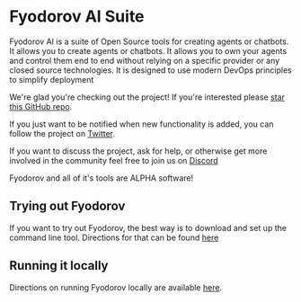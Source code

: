 # Fyodorov AI Suite
Fyodorov AI is a suite of Open Source tools for creating agents or chatbots. It allows you to create agents or chatbots. 
It allows you to own your agents and control them end to end without relying on a specific provider or 
any closed source technologies. It is designed to use modern DevOps principles to simplify deployment

We're glad you're checking out the project! If you're interested please [star this GitHub repo](https://github.com/FyodorovAI/Gagarin).

If you just want to be notified when new functionality is added, you can follow the project on [Twitter](https://twitter.com/FyodorovAISuite).

If you want to discuss the project, ask for help, or otherwise get more involved in the community feel free to join us on [Discord](https://discord.gg/ChCTeC8qwE)

Fyodorov and all of it's tools are ALPHA software!

## Trying out Fyodorov
If you want to try out Fyodorov, the best way is to download and set up the command line tool. Directions for that can be found [here](./CLI.md)

## Running it locally
Directions on running Fyodorov locally are available [here](./LOCAL.md).